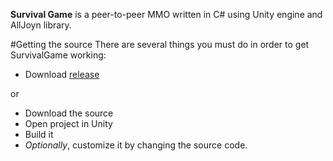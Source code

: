 <strong>Survival Game</strong> is a peer-to-peer MMO written in C# using Unity engine and AllJoyn library.

#Getting the source
There are several things you must do in order to get SurvivalGame working: 
<ul>
  <li>Download <a href="https://github.com/sea1and/SurvivalGame/releases/tag/Alpha">release</a></li>
</ul>
or
<ul>
  <li>Download the source</li>
  <li>Open project in Unity</li>
  <li>Build it</li>
  <li><em>Optionally</em>, customize it by changing the source code.</li>
</ul>
